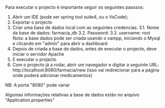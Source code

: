 Para executar o projecto é importante seguir os seguintes passsos:
1. Abrir um IDE (pode ser  spring tool suite4, ou o VsCode);
2. Exportar o projecto
3. Criar uma base de dados local com as seguintes credencias:
   3.1. Nome da base de dados: farmacia_db
   3.2. Password:
   3.3. username: root
   Nota: a base dados pode ser criada usando o xampp, iniciando o Mysql e clicando em "admin" para abrir a dashboard
5. Depois  de criada a base de dados, antes de executar o projecto, deve iniciar o servidor Apache
6. E executar o projecto 
7. Com o projecto já a rodar, abrir um navegador e digitar a seguinte URL: http://localhost:8080/farmacia/new (isso vai redirecionar para a página onde poderá adicionar medicamentos)

NB: A porta "8080" pode variar

Algumas informações relativas a base de dados estão no arquivo "Application.properties"
